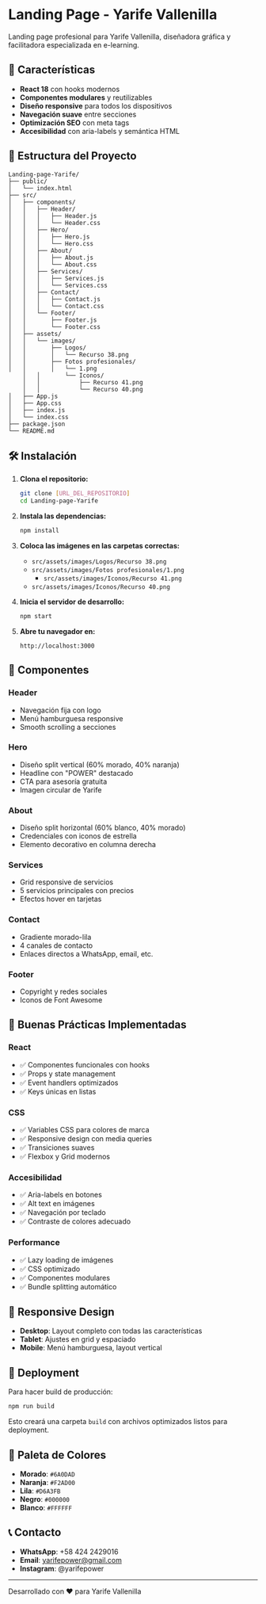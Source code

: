 # Landing Page - Yarife Vallenilla

Landing page profesional para Yarife Vallenilla, diseñadora gráfica y facilitadora especializada en e-learning.

## 🚀 Características

- **React 18** con hooks modernos
- **Componentes modulares** y reutilizables
- **Diseño responsive** para todos los dispositivos
- **Navegación suave** entre secciones
- **Optimización SEO** con meta tags
- **Accesibilidad** con aria-labels y semántica HTML

## 📁 Estructura del Proyecto

```
Landing-page-Yarife/
├── public/
│   └── index.html
├── src/
│   ├── components/
│   │   ├── Header/
│   │   │   ├── Header.js
│   │   │   └── Header.css
│   │   ├── Hero/
│   │   │   ├── Hero.js
│   │   │   └── Hero.css
│   │   ├── About/
│   │   │   ├── About.js
│   │   │   └── About.css
│   │   ├── Services/
│   │   │   ├── Services.js
│   │   │   └── Services.css
│   │   ├── Contact/
│   │   │   ├── Contact.js
│   │   │   └── Contact.css
│   │   └── Footer/
│   │       ├── Footer.js
│   │       └── Footer.css
│   ├── assets/
│   │   └── images/
│   │       ├── Logos/
│   │       │   └── Recurso 38.png
│   │       ├── Fotos profesionales/
│   │       │   └── 1.png
    │   │       └── Iconos/
    │   │           ├── Recurso 41.png
    │   │           └── Recurso 40.png
│   ├── App.js
│   ├── App.css
│   ├── index.js
│   └── index.css
├── package.json
└── README.md
```

## 🛠️ Instalación

1. **Clona el repositorio:**
   ```bash
   git clone [URL_DEL_REPOSITORIO]
   cd Landing-page-Yarife
   ```

2. **Instala las dependencias:**
   ```bash
   npm install
   ```

3. **Coloca las imágenes en las carpetas correctas:**
   - `src/assets/images/Logos/Recurso 38.png`
   - `src/assets/images/Fotos profesionales/1.png`
       - `src/assets/images/Iconos/Recurso 41.png`
    - `src/assets/images/Iconos/Recurso 40.png`

4. **Inicia el servidor de desarrollo:**
   ```bash
   npm start
   ```

5. **Abre tu navegador en:**
   ```
   http://localhost:3000
   ```

## 🎨 Componentes

### Header
- Navegación fija con logo
- Menú hamburguesa responsive
- Smooth scrolling a secciones

### Hero
- Diseño split vertical (60% morado, 40% naranja)
- Headline con "POWER" destacado
- CTA para asesoría gratuita
- Imagen circular de Yarife

### About
- Diseño split horizontal (60% blanco, 40% morado)
- Credenciales con iconos de estrella
- Elemento decorativo en columna derecha

### Services
- Grid responsive de servicios
- 5 servicios principales con precios
- Efectos hover en tarjetas

### Contact
- Gradiente morado-lila
- 4 canales de contacto
- Enlaces directos a WhatsApp, email, etc.

### Footer
- Copyright y redes sociales
- Iconos de Font Awesome

## 🎯 Buenas Prácticas Implementadas

### React
- ✅ Componentes funcionales con hooks
- ✅ Props y state management
- ✅ Event handlers optimizados
- ✅ Keys únicas en listas

### CSS
- ✅ Variables CSS para colores de marca
- ✅ Responsive design con media queries
- ✅ Transiciones suaves
- ✅ Flexbox y Grid modernos

### Accesibilidad
- ✅ Aria-labels en botones
- ✅ Alt text en imágenes
- ✅ Navegación por teclado
- ✅ Contraste de colores adecuado

### Performance
- ✅ Lazy loading de imágenes
- ✅ CSS optimizado
- ✅ Componentes modulares
- ✅ Bundle splitting automático

## 📱 Responsive Design

- **Desktop**: Layout completo con todas las características
- **Tablet**: Ajustes en grid y espaciado
- **Mobile**: Menú hamburguesa, layout vertical

## 🚀 Deployment

Para hacer build de producción:

```bash
npm run build
```

Esto creará una carpeta `build` con archivos optimizados listos para deployment.

## 🎨 Paleta de Colores

- **Morado**: `#6A0DAD`
- **Naranja**: `#F2AD00`
- **Lila**: `#D6A3FB`
- **Negro**: `#000000`
- **Blanco**: `#FFFFFF`

## 📞 Contacto

- **WhatsApp**: +58 424 2429016
- **Email**: yarifepower@gmail.com
- **Instagram**: @yarifepower

---

Desarrollado con ❤️ para Yarife Vallenilla 